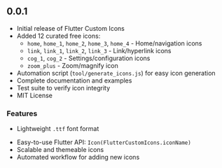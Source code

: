 ## 0.0.1

* Initial release of Flutter Custom Icons
* Added 12 curated free icons:
  * `home`, `home_1`, `home_2`, `home_3`, `home_4` - Home/navigation icons
  * `link`, `link_1`, `link_2`, `link_3` - Link/hyperlink icons
  * `cog_1`, `cog_2` - Settings/configuration icons
  * `zoom_plus` - Zoom/magnify icon
* Automation script (`tool/generate_icons.js`) for easy icon generation
* Complete documentation and examples
* Test suite to verify icon integrity
* MIT License

### Features

- Lightweight `.ttf` font format
* Easy-to-use Flutter API: `Icon(FlutterCustomIcons.iconName)`
* Scalable and themeable icons
* Automated workflow for adding new icons
